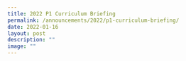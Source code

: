 ```yaml
---
title: 2022 P1 Curriculum Briefing
permalink: /announcements/2022/p1-curriculum-briefing/
date: 2022-01-16
layout: post
description: ""
image: ""
---
```

